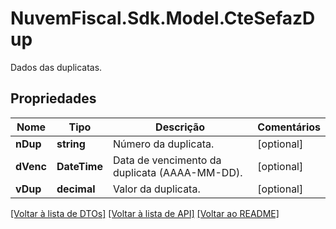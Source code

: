 # NuvemFiscal.Sdk.Model.CteSefazDup
Dados das duplicatas.

## Propriedades

Nome | Tipo | Descrição | Comentários
------------ | ------------- | ------------- | -------------
**nDup** | **string** | Número da duplicata. | [optional] 
**dVenc** | **DateTime** | Data de vencimento da duplicata (AAAA-MM-DD). | [optional] 
**vDup** | **decimal** | Valor da duplicata. | [optional] 

[[Voltar à lista de DTOs]](../README.md#documentation-for-models) [[Voltar à lista de API]](../README.md#documentation-for-api-endpoints) [[Voltar ao README]](../README.md)

